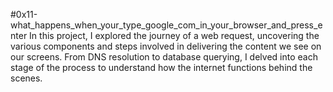 #0x11-what_happens_when_your_type_google_com_in_your_browser_and_press_enter
In this project, I explored the journey of a web request, uncovering the various components and steps involved in delivering the content we see on our screens. From DNS resolution to database querying, I delved into each stage of the process to understand how the internet functions behind the scenes.
